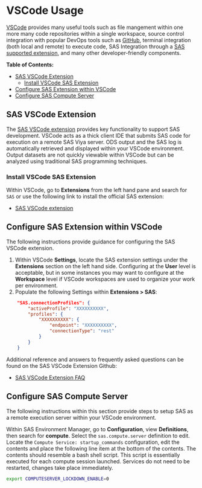 # VSCode Usage

[VSCode](https://code.visualstudio.com/) provides many useful tools such as file mangement within one more many code repositories within a single workspace, source control integration with popular DevOps tools such as [GitHub](https://github.com/), terminal integration (both local and remote) to execute code, SAS Integration through a [SAS supported extension]((https://github.com/sassoftware/vscode-sas-extension)), and many other developer-friendly components.

**Table of Contents:**
- [SAS VSCode Extension](#sas-vscode-extension)
  - [Install VSCode SAS Extension](#install-vscode-sas-extension)
- [Configure SAS Extension within VSCode](#configure-sas-extension-within-vscode)
- [Configure SAS Compute Server](#configure-sas-compute-server)

## SAS VSCode Extension

The [SAS VSCode extension](https://marketplace.visualstudio.com/items?itemName=SAS.sas-lsp) provides key functionality to support SAS development.  VSCode acts as a thick client IDE that submits SAS code for execution on a remote SAS Viya server.  ODS output and the SAS log is automatically retrieved and displayed within your VSCode environment.  Output datasets are not quickly viewable within VSCode but can be analyzed using traditional SAS programming techniques.  

### Install VSCode SAS Extension

Within VSCode, go to **Extensions** from the left hand pane and search for `SAS` or use the following link to install the official SAS extension:

* [SAS VSCode extension](https://marketplace.visualstudio.com/items?itemName=SAS.sas-lsp)

## Configure SAS Extension within VSCode

The following instructions provide guidance for configuring the SAS VSCode extension.  

1. Within VSCode **Settings**, locate the SAS extension settings under the **Extensions** section on the left hand side.  Configuring at the **User** level is acceptable, but in some instances you may want to configure at the **Workspace** level if VSCode workspaces are used to organize your work per environment.
2. Populate the following Settings within **Extensions > SAS**:

```json
    "SAS.connectionProfiles": {
        "activeProfile": "XXXXXXXXXX",
        "profiles": {
            "XXXXXXXXXX": {
                "endpoint": "XXXXXXXXXX",
                "connectionType": "rest"
            }
        }
    }
```

Additional reference and answers to frequently asked questions can be found on the SAS VSCode Extension Github:

* [SAS VSCode Extension FAQ](https://sassoftware.github.io/vscode-sas-extension/faq/)

## Configure SAS Compute Server

The following instructions within this section provide steps to setup SAS as a remote execution server within your VSCode environment.

Within SAS Environment Manager, go to **Configuration**, view **Definitions**, then search for **compute**.  Select the `sas.compute.server` definition to edit.  Locate the `Compute Service: startup_commands` configuration, edit the contents and place the following line item at the bottom of the contents.  The contents should resemble a bash shell script.  This script is essentially executed for each compute session launched.  Services do not need to be restarted, changes take place immediately.

```bash
export COMPUTESERVER_LOCKDOWN_ENABLE=0
```
